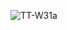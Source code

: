 ![TT-W31a](https://user-images.githubusercontent.com/73448883/128075959-25c98b01-5199-4704-8c78-d3cfb35f7792.png)
